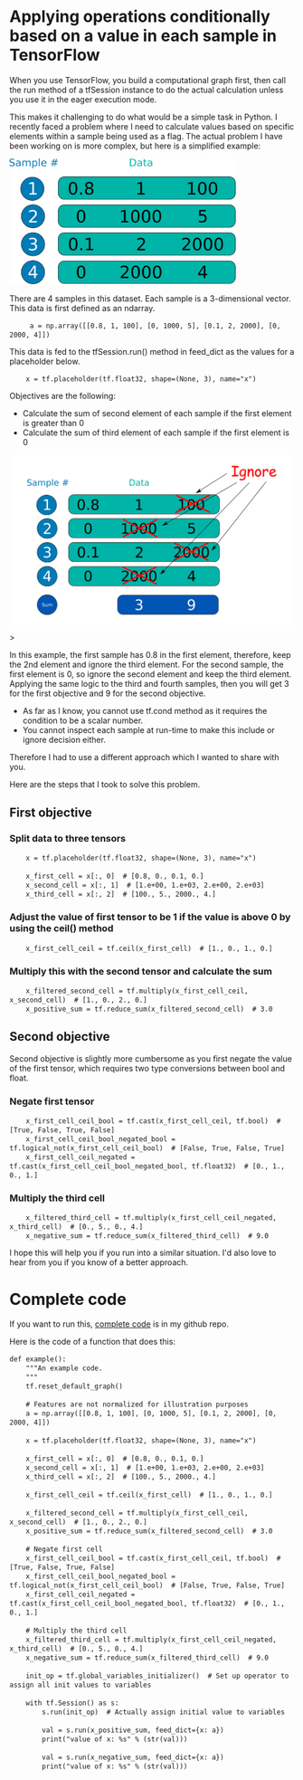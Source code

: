 # Applying operations conditionally based on a value in each sample in TensorFlow

When you use TensorFlow, you build a computational graph first, then call the run method of a tfSession instance
 to do the actual calculation unless you use it in the eager execution mode.
 
 This makes it challenging to do what would be a simple task in Python.  I recently faced a problem where I need to calculate values based on specific elements within a sample being used as a flag.  The actual problem I have been working on is more complex, but here is a simplified example:

<img src="../assets/images/conditional_1.jpg" width="400px">

There are 4 samples in this dataset.
Each sample is a 3-dimensional vector.
This data is first defined as an ndarray. 
```
     a = np.array([[0.8, 1, 100], [0, 1000, 5], [0.1, 2, 2000], [0, 2000, 4]])
```
This data is fed to the tfSession.run() method in feed_dict as the values for a placeholder below.
```
    x = tf.placeholder(tf.float32, shape=(None, 3), name="x")
```

Objectives are the following:

* Calculate the sum of second element of each sample if the first element is greater than 0
* Calculate the sum of third element of each sample if the first element is 0

<img src="../assets/images/conditional_2.jpg"  width="600px">>

In this example, the first sample has 0.8 in the first element, therefore, keep the 2nd element and ignore the third element.
For the second sample, the first element is 0, so ignore the second element and keep the third element.
Applying the same logic to the third and fourth samples, then you will get 3 for the first objective and 9 for the second objective.

* As far as I know, you cannot use tf.cond method as it requires the condition to be a scalar number.
* You cannot inspect each sample at run-time to make this include or ignore decision either.

Therefore I had to use a different approach which I wanted to share with you.  

Here are the steps that I took to solve this problem.

## First objective
### Split data to three tensors
```
    x = tf.placeholder(tf.float32, shape=(None, 3), name="x")

    x_first_cell = x[:, 0]  # [0.8, 0., 0.1, 0.]
    x_second_cell = x[:, 1]  # [1.e+00, 1.e+03, 2.e+00, 2.e+03]
    x_third_cell = x[:, 2]  # [100., 5., 2000., 4.]
```

### Adjust the value of first tensor to be 1 if the value is above 0 by using the ceil() method
```
    x_first_cell_ceil = tf.ceil(x_first_cell)  # [1., 0., 1., 0.]

```

### Multiply this with the second tensor and calculate the sum
```
    x_filtered_second_cell = tf.multiply(x_first_cell_ceil, x_second_cell)  # [1., 0., 2., 0.]
    x_positive_sum = tf.reduce_sum(x_filtered_second_cell)  # 3.0
```

## Second objective
Second objective is slightly more cumbersome as you first negate the value of the first tensor, which requires two type conversions between bool and float.

### Negate first tensor
```
    x_first_cell_ceil_bool = tf.cast(x_first_cell_ceil, tf.bool)  # [True, False, True, False]
    x_first_cell_ceil_bool_negated_bool = tf.logical_not(x_first_cell_ceil_bool)  # [False, True, False, True]
    x_first_cell_ceil_negated = tf.cast(x_first_cell_ceil_bool_negated_bool, tf.float32)  # [0., 1., 0., 1.]
```

### Multiply the third cell
```
    x_filtered_third_cell = tf.multiply(x_first_cell_ceil_negated, x_third_cell)  # [0., 5., 0., 4.]
    x_negative_sum = tf.reduce_sum(x_filtered_third_cell)  # 9.0
```

I hope this will help you if you run into a similar situation.  I'd also love to hear from you if you know of a better approach.


# Complete code
If you want to run this, [complete code](https://github.com/hideyukiinada/examples/blob/master/tensorflow/conditional_2) is in my github repo.

Here is the code of a function that does this:
```
def example():
    """An example code.
    """
    tf.reset_default_graph()

    # Features are not normalized for illustration purposes
    a = np.array([[0.8, 1, 100], [0, 1000, 5], [0.1, 2, 2000], [0, 2000, 4]])

    x = tf.placeholder(tf.float32, shape=(None, 3), name="x")

    x_first_cell = x[:, 0]  # [0.8, 0., 0.1, 0.]
    x_second_cell = x[:, 1]  # [1.e+00, 1.e+03, 2.e+00, 2.e+03]
    x_third_cell = x[:, 2]  # [100., 5., 2000., 4.]

    x_first_cell_ceil = tf.ceil(x_first_cell)  # [1., 0., 1., 0.]

    x_filtered_second_cell = tf.multiply(x_first_cell_ceil, x_second_cell)  # [1., 0., 2., 0.]
    x_positive_sum = tf.reduce_sum(x_filtered_second_cell)  # 3.0

    # Negate first cell
    x_first_cell_ceil_bool = tf.cast(x_first_cell_ceil, tf.bool)  # [True, False, True, False]
    x_first_cell_ceil_bool_negated_bool = tf.logical_not(x_first_cell_ceil_bool)  # [False, True, False, True]
    x_first_cell_ceil_negated = tf.cast(x_first_cell_ceil_bool_negated_bool, tf.float32)  # [0., 1., 0., 1.]

    # Multiply the third cell
    x_filtered_third_cell = tf.multiply(x_first_cell_ceil_negated, x_third_cell)  # [0., 5., 0., 4.]
    x_negative_sum = tf.reduce_sum(x_filtered_third_cell)  # 9.0

    init_op = tf.global_variables_initializer()  # Set up operator to assign all init values to variables

    with tf.Session() as s:
        s.run(init_op)  # Actually assign initial value to variables

        val = s.run(x_positive_sum, feed_dict={x: a})
        print("value of x: %s" % (str(val)))

        val = s.run(x_negative_sum, feed_dict={x: a})
        print("value of x: %s" % (str(val)))
```
